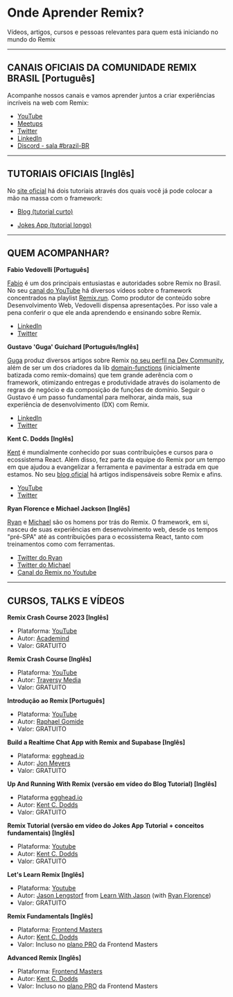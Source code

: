 # Onde Aprender Remix?

Vídeos, artigos, cursos e pessoas relevantes para quem está iniciando no mundo do Remix

-----

## CANAIS OFICIAIS DA COMUNIDADE REMIX BRASIL [Português]

Acompanhe nossos canais e vamos aprender juntos a criar experiências incríveis na web com Remix:

- [YouTube](https://www.youtube.com/@remix_run_br)
- [Meetups](https://www.meetup.com/remix-brasil/)
- [Twitter](https://twitter.com/remix_run_br)
- [LinkedIn](https://www.linkedin.com/company/remix-run-br/)
- [Discord - sala #brazil-BR](https://discord.gg/Y5tnM4w9)

-----

## TUTORIAIS OFICIAIS [Inglês]

No [site oficial](https://remix.run/) há dois tutoriais através dos quais você já pode colocar a mão na massa com o framework:

- [Blog (tutorial curto)](https://remix.run/docs/en/v1/tutorials/blog)

- [Jokes App (tutorial longo)](https://remix.run/docs/en/v1/tutorials/jokes)

-----

## QUEM ACOMPANHAR?

**Fabio Vedovelli [Português]**

[Fabio](https://github.com/vedovelli) é um dos principais entusiastas e autoridades sobre Remix no Brasil. No seu [canal do YouTube](https://www.youtube.com/@vedovelli) há diversos vídeos sobre o framework concentrados na playlist [Remix.run](https://www.youtube.com/watch?v=sO3DI3PcncM&list=PLFJmwzuHdBRRtyT_87aCtK7n8FTPmDbES). Como produtor de conteúdo sobre Desenvolvimento Web, Vedovelli dispensa apresentações. Por isso vale a pena conferir o que ele anda aprendendo e ensinando sobre Remix.
- [LinkedIn](https://www.linkedin.com/in/vedovelli/)
- [Twitter](https://twitter.com/vedovelli74)

**Gustavo 'Guga' Guichard [Português/Inglês]**

[Guga](https://github.com/gustavoguichard) produz diversos artigos sobre Remix [no seu perfil na Dev Community](https://dev.to/gugaguichard), além de ser um dos criadores da lib [domain-functions](https://github.com/seasonedcc/domain-functions) (inicialmente batizada como remix-domains) que tem grande aderência com o framework, otimizando entregas e produtividade através do isolamento de regras de negócio e da composição de funções de domínio. Seguir o Gustavo é um passo fundamental para melhorar, ainda mais, sua experiência de desenvolvimento (DX) com Remix.
- [LinkedIn](https://www.linkedin.com/in/gustavo-guichard/)
- [Twitter](https://twitter.com/gustavoguichard)

**Kent C. Dodds [Inglês]**

[Kent](https://github.com/kentcdodds) é mundialmente conhecido por suas contribuições e cursos para o ecossistema React. Além disso, fez parte da equipe do Remix por um tempo em que ajudou a evangelizar a ferramenta e pavimentar a estrada em que estamos. No seu [blog oficial](https://kentcdodds.com/blog) há artigos indispensáveis sobre Remix e afins.
- [YouTube](https://youtube.com/c/KentCDodds-vids/videos)
- [Twitter](https://twitter.com/kentcdodds)

**Ryan Florence e Michael Jackson [Inglês]**

[Ryan](https://github.com/ryanflorence) e [Michael](https://github.com/mjackson) são os homens por trás do Remix. O framework, em si, nasceu de suas experiências em desenvolvimento web, desde os tempos "pré-SPA" até as contribuições para o ecossistema React, tanto com treinamentos como com ferramentas.
- [Twitter do Ryan](https://twitter.com/ryanflorence)
- [Twitter do Michael](https://twitter.com/mjackson)
- [Canal do Remix no Youtube](https://www.youtube.com/@Remix-Run)

-----

## CURSOS, TALKS E VÍDEOS

**Remix Crash Course 2023 [Inglês]**
- Plataforma: [YouTube](https://youtu.be/RBYJTop1e-g)
- Autor: [Academind](https://academind.com/)
- Valor: GRATUITO

**Remix Crash Course [Inglês]**
- Plataforma: [YouTube](https://youtu.be/d_BhzHVV4aQ)
- Autor: [Traversy Media](https://www.traversymedia.com/)
- Valor: GRATUITO

**Introdução ao Remix [Português]**
- Plataforma: [YouTube](https://www.youtube.com/watch?v=KbxhtkmNH1I)
- Autor: [Raphael Gomide](https://github.com/rrgomide)
- Valor: GRATUITO

**Build a Realtime Chat App with Remix and Supabase [Inglês]**
- Plataforma: [egghead.io](https://egghead.io/courses/build-a-realtime-chat-app-with-remix-and-supabase-d36e2618)
- Autor: [Jon Meyers](https://github.com/dijonmusters)
- Valor: GRATUITO

**Up And Running With Remix (versão em vídeo do Blog Tutorial) [Inglês]**
- Plataforma [egghead.io](https://egghead.io/courses/up-and-running-with-remix-b82b6bb6)
- Autor: [Kent C. Dodds](https://github.com/kentcdodds)
- Valor: GRATUITO

**Remix Tutorial (versão em vídeo do Jokes App Tutorial + conceitos fundamentais) [Inglês]**
- Plataforma: [Youtube](https://www.youtube.com/watch?v=hsIWJpuxNj0)
- Autor: [Kent C. Dodds](https://github.com/kentcdodds)
- Valor: GRATUITO

**Let's Learn Remix [Inglês]**
- Plataforma: [Youtube](https://www.youtube.com/watch?v=pDdmF9ZhhAA)
- Autor: [Jason Lengstorf](https://github.com/jlengstorf) from [Learn With Jason](https://github.com/learnwithjason) (with [Ryan Florence](https://github.com/ryanflorence))
- Valor: GRATUITO

**Remix Fundamentals [Inglês]**
- Plataforma: [Frontend Masters](https://frontendmasters.com/courses/remix/)
- Autor: [Kent C. Dodds](https://github.com/kentcdodds)
- Valor: Incluso no [plano PRO](https://frontendmasters.com/join/) da Frontend Masters

**Advanced Remix [Inglês]**
- Plataforma: [Frontend Masters](https://frontendmasters.com/courses/advanced-remix/)
- Autor: [Kent C. Dodds](https://github.com/kentcdodds)
- Valor: Incluso no [plano PRO](https://frontendmasters.com/join/) da Frontend Masters
